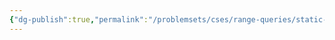 ```yaml
---
{"dg-publish":true,"permalink":"/problemsets/cses/range-queries/static-range-sum-queries/","created":"2023-11-11T16:59:37.801+05:30","updated":"2023-11-11T17:02:01.519+05:30"}
---
```


